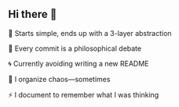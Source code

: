 ## Hi there 👋

🤯 Starts simple, ends up with a 3-layer abstraction

🎢 Every commit is a philosophical debate

🌀 Currently avoiding writing a new README

📎 I organize chaos—sometimes

⚡ I document to remember what I was thinking
